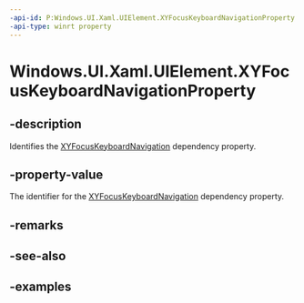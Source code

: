 ```yaml
---
-api-id: P:Windows.UI.Xaml.UIElement.XYFocusKeyboardNavigationProperty
-api-type: winrt property
---
```


<!-- Property syntax.
public DependencyProperty XYFocusKeyboardNavigationProperty { get; }
-->

# Windows.UI.Xaml.UIElement.XYFocusKeyboardNavigationProperty

## -description

Identifies the [XYFocusKeyboardNavigation](uielement_xyfocuskeyboardnavigation.md) dependency property.



## -property-value

The identifier for the [XYFocusKeyboardNavigation](uielement_xyfocuskeyboardnavigation.md) dependency property.

## -remarks

## -see-also

## -examples

